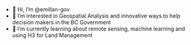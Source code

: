 - 👋 Hi, I’m @emillan-gov
- 👀 I’m interested in Geospatial Analysis and innovative ways to help decision makers in the BC Government 
- 🌱 I’m currently learning about remote sensing, machine learning and using H3 for Land Management

